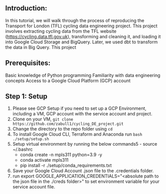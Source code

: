 ## Introduction:
In this tutorial, we will walk through the process of reproducing the Transport for London (TFL) cycling data engineering project. This project involves extracting cycling data from the TFL website (https://cycling.data.tfl.gov.uk), transforming and cleaning it, and loading it into Google Cloud Storage and BigQuery. Later, we used dbt to transform the data in Big Query. This project

## Prerequisites:
Basic knowledge of Python programming
Familiarity with data engineering concepts
Access to a Google Cloud Platform (GCP) account

## Step 1: Setup

1. Please see GCP Setup  if you need to set up a GCP Environment, including a VM, GCP account with the service account and project.
2. Clone on your VM, `git clone https://github.com/zabull1/cycling_DE_project.git`
3. Change the directory to the repo folder using `cd`
4. To install Google Cloud CLI, Terraform and Anaconda run `bash ./setup/setup.sh` 
5. Setup virtual environment by running the below commands5	- source ~/.bashrc
	- conda create -n mpls311 python=3.9 -y
	- conda activate mpls311
	- pip install -r ./setup/conda_requirements.txt
6. Save your Google Cloud Account .json file to the .credentials folder.
7. run export GOOGLE_APPLICATION_CREDENTIALS="<absolute path to the json file in the ./creds folder>" to set environment variable for your service account file.
